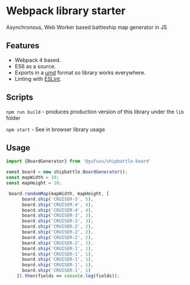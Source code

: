 # Webpack library starter

Asynchronous, Web Worker based battleship map generator in JS

## Features

* Webpack 4 based.
* ES6 as a source.
* Exports in a [umd](https://github.com/umdjs/umd) format so library works everywhere.
* Linting with [ESLint](http://eslint.org/).

## Scripts

`npm run build` - produces production version of this library under the `lib` folder

`npm start` - See in browser library usage

## Usage

```javascript
import {BoardGenerator} from '@yufuzu/shipbattle-board'

const board = new shipbattle.BoardGenerator();
const mapWidth = 10;
const mapHeight = 10;

 board.randomMap(mapWidth, mapHeight, [
      board.ship('CRUISER-5', 5),
      board.ship('CRUISER-4', 4),
      board.ship('CRUISER-4', 4),
      board.ship('CRUISER-3', 3),
      board.ship('CRUISER-3', 3),
      board.ship('CRUISER-2', 2),
      board.ship('CRUISER-2', 2),
      board.ship('CRUISER-2', 2),
      board.ship('CRUISER-2', 2),
      board.ship('CRUISER-1', 1),
      board.ship('CRUISER-1', 1),
      board.ship('CRUISER-1', 1),
      board.ship('CRUISER-1', 1),
      board.ship('CRUISER-1', 1)
    ]).then(fields => console.log(fields));
```
